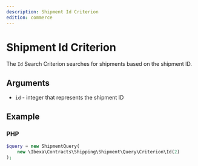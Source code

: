 ```yaml
---
description: Shipment Id Criterion
edition: commerce
---
```


# Shipment Id Criterion

The `Id` Search Criterion searches for shipments based on the shipment ID.

## Arguments

- `id` - integer that represents the shipment ID

## Example

### PHP

``` php
$query = new ShipmentQuery( 
    new \Ibexa\Contracts\Shipping\Shipment\Query\Criterion\Id(2)
);
```
